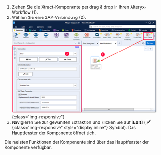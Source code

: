 
1. Ziehen Sie die Xtract-Komponente per drag & drop in Ihren Alteryx-Workflow (1).
2. Wählen Sie eine SAP-Verbindung (2).<br>
![New](/img/content/xfa/xfa_create_table_extraction_01.png){:class="img-responsive"}
3. Navigieren Sie zur gewählten Extraktion und klicken Sie auf **[Edit]** ( ![edit-icon](/img/content/icons/designer/edit.png){:class="img-responsive" style="display:inline"} Symbol). Das Hauptfenster der Komponente öffnet sich.

Die meisten Funktionen der Komponente sind über das Hauptfenster der Komponente verfügbar.
